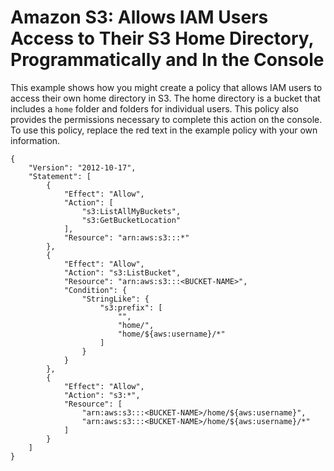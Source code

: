 # Amazon S3: Allows IAM Users Access to Their S3 Home Directory, Programmatically and In the Console<a name="reference_policies_examples_s3_home-directory-console"></a>

This example shows how you might create a policy that allows IAM users to access their own home directory in S3\. The home directory is a bucket that includes a `home` folder and folders for individual users\. This policy also provides the permissions necessary to complete this action on the console\. To use this policy, replace the red text in the example policy with your own information\.

```
{
    "Version": "2012-10-17",
    "Statement": [
        {
            "Effect": "Allow",
            "Action": [
                "s3:ListAllMyBuckets",
                "s3:GetBucketLocation"
            ],
            "Resource": "arn:aws:s3:::*"
        },
        {
            "Effect": "Allow",
            "Action": "s3:ListBucket",
            "Resource": "arn:aws:s3:::<BUCKET-NAME>",
            "Condition": {
                "StringLike": {
                    "s3:prefix": [
                        "",
                        "home/",
                        "home/${aws:username}/*"
                    ]
                }
            }
        },
        {
            "Effect": "Allow",
            "Action": "s3:*",
            "Resource": [
                "arn:aws:s3:::<BUCKET-NAME>/home/${aws:username}",
                "arn:aws:s3:::<BUCKET-NAME>/home/${aws:username}/*"
            ]
        }
    ]
}
```